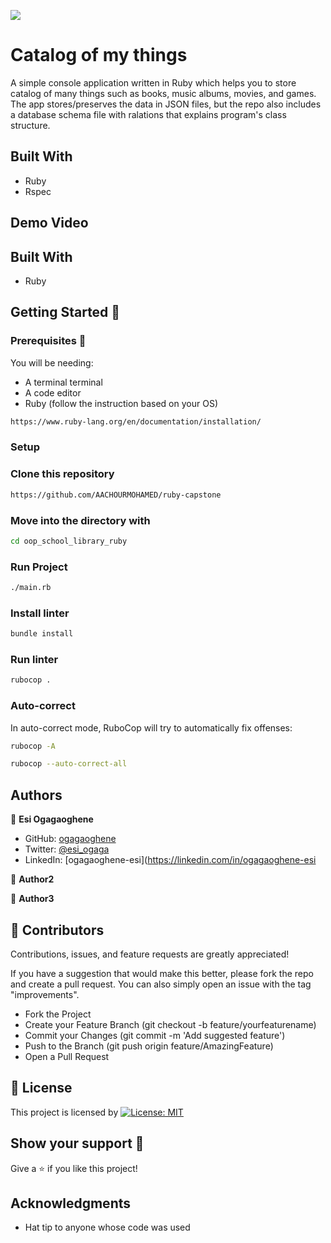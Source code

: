 ![](https://img.shields.io/badge/Microverse-blueviolet)


# Catalog of my things
A simple console application written in Ruby which helps you to store catalog of many things such as books, music albums, movies, and games. The app stores/preserves the data in JSON files, but the repo also includes a database schema file with ralations that explains program's class structure.

## Built With

- Ruby
- Rspec

## Demo Video

## Built With

- Ruby

## Getting Started 🏁

### Prerequisites 📜

You will be needing:

- A terminal terminal
- A code editor
- Ruby (follow the instruction based on your OS)
```bash
https://www.ruby-lang.org/en/documentation/installation/
```

### Setup

### Clone this repository

```bash
https://github.com/AACHOURMOHAMED/ruby-capstone
```
### Move into the directory with

```bash
cd oop_school_library_ruby
```

### Run Project
```bash
./main.rb
```

### Install linter

```bash
bundle install
```

### Run linter

```bash
rubocop .
```

### Auto-correct

In auto-correct mode, RuboCop will try to automatically fix offenses:

```bash
rubocop -A
```

```bash
rubocop --auto-correct-all
```

## Authors

👤 **Esi Ogagaoghene**

- GitHub: [ogagaoghene](https://github.com/ogagaoghene)
- Twitter: [@esi_ogaga](https://twitter.com/esi_ogaga)
- LinkedIn: [ogagaoghene-esi](https://linkedin.com/in/ogagaoghene-esi

👤 **Author2**

👤 **Author3**


## 🤝 Contributors

Contributions, issues, and feature requests are greatly appreciated!

If you have a suggestion that would make this better, please fork the repo and create a pull request. You can also simply open an issue with the tag "improvements".

- Fork the Project
- Create your Feature Branch (git checkout -b feature/yourfeaturename)
- Commit your Changes (git commit -m 'Add suggested feature')
- Push to the Branch (git push origin feature/AmazingFeature)
- Open a Pull Request

## 📝 License

This project is licensed by [![License: MIT](https://img.shields.io/badge/License-MIT-yellow.svg)](LICENSE)

## Show your support 💪
Give a ⭐️ if you like this project!

## Acknowledgments

- Hat tip to anyone whose code was used


